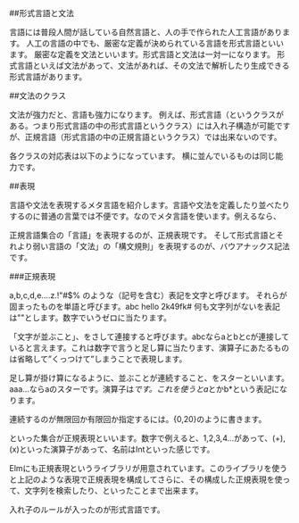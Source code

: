 
##形式言語と文法

言語には普段人間が話している自然言語と、人の手で作られた人工言語があります。
人工の言語の中でも、厳密な定義が決められている言語を形式言語といいます。
厳密な定義を文法といいます。形式言語と文法は一対一になります。
形式言語といえば文法があって、文法があれば、その文法で解析したり生成できる形式言語があります。

##文法のクラス

文法が強力だと、言語も強力になります。
例えば、形式言語（というクラスがある。つまり形式言語の中の形式言語というクラス）には入れ子構造が可能ですが、正規言語（形式言語の中の正規言語というクラス）では出来ないのです。

各クラスの対応表は以下のようになっています。
横に並んでいるものは同じ能力です。

##表現

言語や文法を表現するメタ言語を紹介します。言語や文法を定義したり並べたりするのに普通の言葉では不便です。なのでメタ言語を使います。例えるなら、

正規言語集合の「言語」を表現するのが、正規表現です。
そして形式言語とそれより弱い言語の「文法」の「構文規則」を表現するのが、バウアナックス記法です。


###正規表現

a,b,c,d,e....z.!"#$% のような（記号を含む）表記を文字と呼びます。
それらが固まったものを単語と呼びます。abc hello 2k49fk#
何も文字列がないを表記は""とします。数字でいうゼロに当たります。

「文字が並ぶこと」、をさして連接すると呼びます。abcならaとbとcが連接していると言えます。これは数字で言うと足し算に当たります、演算子にあたるものは省略して”くっつけて”しまうことで表現します。

足し算が掛け算になるように、並ぶことが連続すること、をスターといいます。aaa...ならaのスターです。演算子は*です。これを使うとa*とかb*という表記になります。

連続するのが無限回か有限回か指定するには。{0,20}のように書きます。

といった集合が正規表現といいます。数字で例えると、1,2,3,4...があって、(+),(x)といった演算子があって、名前はIntといった感じです。

Elmにも正規表現というライブラリが用意されています。このライブラリを使うと上記のような表現で正規表現を構成してさらに、その構成した正規表現を使って、文字列を検索したり、といったことまで出来ます。



入れ子のルールが入ったのが形式言語です。
